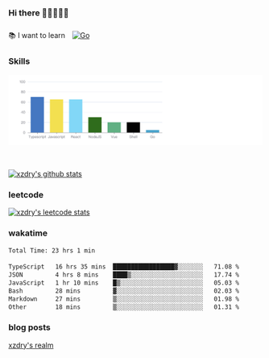 ### Hi there 👋👋👋👋👋

 :books: I want to learn <a href="https://go.dev/" target="_blank"><img style="margin: 10px" src="https://profilinator.rishav.dev/skills-assets/go-original.svg" alt="Go" height="50" /></a>  

### Skills
![](img/2022-09-05-22-04-20.png)

<br />

[![xzdry's github stats](https://github-readme-stats.vercel.app/api?username=xzdry&count_private=true&show_icons=true&theme=vue)](https://github.com/xzdry)

### leetcode
[![xzdry's leetcode stats](https://leetcard.jacoblin.cool/xzdry-2?theme=light&font=Anek%20Kannada&site=cn)](https://leetcode.cn/u/xzdry-2/)

### wakatime
<!--START_SECTION:waka-->

```text
Total Time: 23 hrs 1 min

TypeScript   16 hrs 35 mins  █████████████████▓░░░░░░░   71.08 %
JSON         4 hrs 8 mins    ████▒░░░░░░░░░░░░░░░░░░░░   17.74 %
JavaScript   1 hr 10 mins    █▒░░░░░░░░░░░░░░░░░░░░░░░   05.03 %
Bash         28 mins         ▓░░░░░░░░░░░░░░░░░░░░░░░░   02.03 %
Markdown     27 mins         ▒░░░░░░░░░░░░░░░░░░░░░░░░   01.98 %
Other        18 mins         ▒░░░░░░░░░░░░░░░░░░░░░░░░   01.31 %
```

<!--END_SECTION:waka-->

### blog posts
[xzdry's realm](https://www.justdry.net/)
